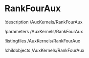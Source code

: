 <!-- MOOSE Documentation Stub: Remove this when content is added. -->

# RankFourAux
!description /AuxKernels/RankFourAux

!parameters /AuxKernels/RankFourAux

!listingfiles /AuxKernels/RankFourAux

!childobjects /AuxKernels/RankFourAux
